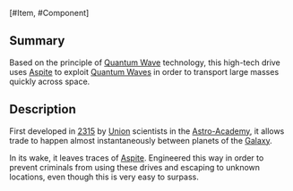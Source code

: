 [#Item, #Component]

## Summary

Based on the principle of [Quantum Wave](Quantum%20Wave.md) technology, this high-tech drive uses [Aspite](../../Materials/Aspite.md) to exploit [Quantum Waves](Quantum%20Wave.md) in order to transport large masses quickly across space.

## Description

First developed in [2315](../../Notable%20Years/2315.md) by [Union](../../Factions/The%20Union.md) scientists in the [Astro-Academy](../../Locations/The%20Astro-Academy.md), it allows trade to happen almost instantaneously between planets of the [Galaxy](../../Galaxy/Galaxy.md).

In its wake, it leaves traces of [Aspite](../../Materials/Aspite.md). Engineered this way in order to prevent criminals from using these drives and escaping to unknown locations, even though this is very easy to surpass.